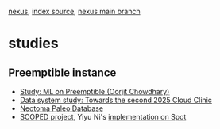 [nexus](https://robfatland.github.io/nexus), [index source](https://github.com/robfatland/nexus/blob/gh-pages/index.md), 
[nexus main branch](https://github.com/robfatland/nexus/tree/main)

# studies

## Preemptible instance

- [Study: ML on Preemptible (Oorjit Chowdhary)](https://github.com/oorjitchowdhary/ml-training-preemptible-vms/blob/main/README.md)
- [Data system study: Towards the second 2025 Cloud Clinic](https://student-atomic-portal.azurewebsites.net/api/lookup?name=Carbon)
- [Neotoma Paleo Database](https://www.neotomadb.org/)
- [SCOPED project](),
Yiyu Ni's [implementation on Spot](https://github.com/SeisSCOPED/QuakeScope/blob/6d7ac909cce0889d4a33b6373dea7b4842694bc2/sb_catalog/configs/job_definition_picking.yaml)
